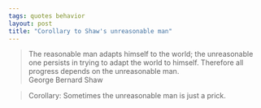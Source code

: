 ```yaml
---
tags: quotes behavior
layout: post
title: "Corollary to Shaw's unreasonable man"
---
```




<blockquote>
The reasonable man adapts himself to the world; the unreasonable
one persists in trying to adapt the world to himself. Therefore
all progress depends on the unreasonable man.
<br />
George Bernard Shaw
</blockquote>

<blockquote>
Corollary: Sometimes the unreasonable man is just a prick.
</blockquote>



